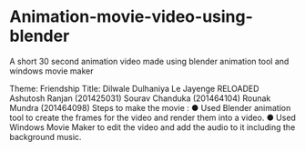 # Animation-movie-video-using-blender
A short 30 second animation video made using blender animation tool and windows movie maker


Theme: Friendship
Title: Dilwale Dulhaniya Le Jayenge RELOADED
Ashutosh Ranjan (201425031)
Sourav Chanduka (201464104)
Rounak Mundra (201464098)
Steps to make the movie :
● Used Blender animation tool to create the frames for the video and render them into a video.
● Used Windows Movie Maker to edit the video and add the audio to it including the background music.
